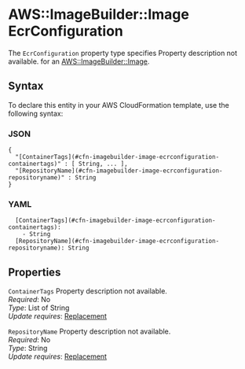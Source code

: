 # AWS::ImageBuilder::Image EcrConfiguration<a name="aws-properties-imagebuilder-image-ecrconfiguration"></a>

<a name="aws-properties-imagebuilder-image-ecrconfiguration-description"></a>The `EcrConfiguration` property type specifies Property description not available\. for an [AWS::ImageBuilder::Image](aws-resource-imagebuilder-image.md)\.

## Syntax<a name="aws-properties-imagebuilder-image-ecrconfiguration-syntax"></a>

To declare this entity in your AWS CloudFormation template, use the following syntax:

### JSON<a name="aws-properties-imagebuilder-image-ecrconfiguration-syntax.json"></a>

```
{
  "[ContainerTags](#cfn-imagebuilder-image-ecrconfiguration-containertags)" : [ String, ... ],
  "[RepositoryName](#cfn-imagebuilder-image-ecrconfiguration-repositoryname)" : String
}
```

### YAML<a name="aws-properties-imagebuilder-image-ecrconfiguration-syntax.yaml"></a>

```
  [ContainerTags](#cfn-imagebuilder-image-ecrconfiguration-containertags): 
    - String
  [RepositoryName](#cfn-imagebuilder-image-ecrconfiguration-repositoryname): String
```

## Properties<a name="aws-properties-imagebuilder-image-ecrconfiguration-properties"></a>

`ContainerTags`  <a name="cfn-imagebuilder-image-ecrconfiguration-containertags"></a>
Property description not available\.  
*Required*: No  
*Type*: List of String  
*Update requires*: [Replacement](https://docs.aws.amazon.com/AWSCloudFormation/latest/UserGuide/using-cfn-updating-stacks-update-behaviors.html#update-replacement)

`RepositoryName`  <a name="cfn-imagebuilder-image-ecrconfiguration-repositoryname"></a>
Property description not available\.  
*Required*: No  
*Type*: String  
*Update requires*: [Replacement](https://docs.aws.amazon.com/AWSCloudFormation/latest/UserGuide/using-cfn-updating-stacks-update-behaviors.html#update-replacement)